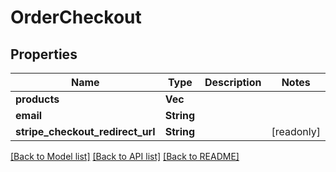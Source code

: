 # OrderCheckout

## Properties

Name | Type | Description | Notes
------------ | ------------- | ------------- | -------------
**products** | **Vec<String>** |  | 
**email** | **String** |  | 
**stripe_checkout_redirect_url** | **String** |  | [readonly]

[[Back to Model list]](../README.md#documentation-for-models) [[Back to API list]](../README.md#documentation-for-api-endpoints) [[Back to README]](../README.md)


